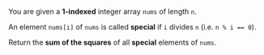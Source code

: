 You are given a **1-indexed** integer array `nums` of length `n`.

An element `nums[i]` of `nums` is called **special** if `i` divides `n` (i.e. `n % i == 0`).

Return the **sum of the squares** of all **special** elements of `nums`.